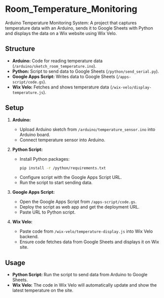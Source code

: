# Room_Temperature_Monitoring

Arduino Temperature Monitoring System: A project that captures temperature data with an Arduino, sends it to Google Sheets with Python and displays the data on a Wix website using Wix Velo.

## Structure

- **Arduino:** Code for reading temperature data (`/arduino/sketch_room_temperature.ino`).
- **Python:** Script to send data to Google Sheets (`/python/send_serial.py`).
- **Google Apps Script:** Writes data to Google Sheets (`/apps-script/code.gs`).
- **Wix Velo:** Fetches and shows temperature data (`/wix-velo/display-temperature.js`).

## Setup

1. **Arduino:**
   - Upload Arduino sketch from `/arduino/temperature_sensor.ino` into Arduino board.
   - Connect temperature sensor into Arduino.

2. **Python Script:**
   - Install Python packages:
     ```bash
     pip install -r /python/requirements.txt
     ```
   - Configure script with the Google Apps Script URL.
   - Run the script to start sending data.

3. **Google Apps Script:**
   - Open the Google Apps Script from `/apps-script/code.gs`.
   - Deploy the script as web app and get the deployment URL.
   - Paste URL to Python script.

4. **Wix Velo:**
   - Paste code from `/wix-velo/temperature-display.js` into Wix Velo backend.
   - Ensure code fetches data from Google Sheets and displays it on Wix site.

## Usage

- **Python Script:** Run the script to send data from Arduino to Google Sheets.
- **Wix Velo:** The code in Wix Velo will automatically update and show the latest temperature on the site.

